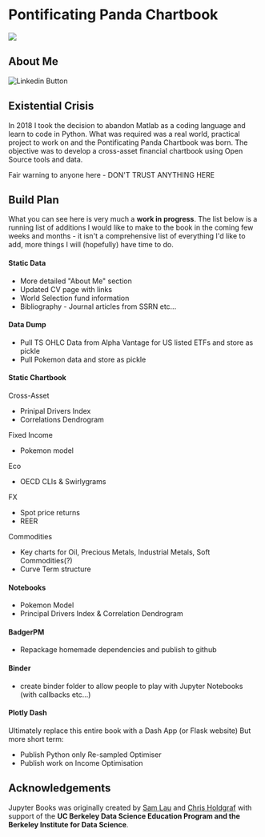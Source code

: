 # Pontificating Panda Chartbook

<img src="https://circleci.com/gh/jupyter/jupyter-book.svg?style=svg" class="left">

## About Me

![Linkedin Button](images/logo/ln-Blue-128.png)

## Existential Crisis

In 2018 I took the decision to abandon Matlab as a coding language and learn to code in Python. What was required was a real world, practical project to work on and the Pontificating Panda Chartbook was born. The objective was to develop a cross-asset financial chartbook using Open Source tools and data.

Fair warning to anyone here - DON'T TRUST ANYTHING HERE


## Build Plan
What you can see here is very much a **work in progress**. The list below is a running list of additions I would like to make to the book in the coming few weeks and months - it isn't a comprehensive list of everything I'd like to add, more things I will (hopefully) have time to do.

#### Static Data
* More detailed "About Me" section
* Updated CV page with links
* World Selection fund information
* Bibliography - Journal articles from SSRN etc...

#### Data Dump
* Pull TS OHLC Data from Alpha Vantage for US listed ETFs and store as pickle
* Pull Pokemon data and store as pickle

#### Static Chartbook
Cross-Asset
* Prinipal Drivers Index
* Correlations Dendrogram

Fixed Income
* Pokemon model

Eco
* OECD CLIs & Swirlygrams

FX
* Spot price returns
* REER

Commodities
* Key charts for Oil, Precious Metals, Industrial Metals, Soft Commodities(?)
* Curve Term structure

#### Notebooks
* Pokemon Model
* Principal Drivers Index & Correlation Dendrogram

#### BadgerPM
* Repackage homemade dependencies and publish to github

#### Binder
* create binder folder to allow people to play with Jupyter Notebooks (with callbacks etc...)

#### Plotly Dash
Ultimately replace this entire book with a Dash App (or Flask website)
But more short term:
* Publish Python only Re-sampled Optimiser
* Publish work on Income Optimisation


## Acknowledgements

Jupyter Books was originally created by [Sam Lau][sam] and [Chris Holdgraf][chris]
with support of the **UC Berkeley Data Science Education Program and the Berkeley
Institute for Data Science**.

[sam]: http://www.samlau.me/
[chris]: https://predictablynoisy.com
